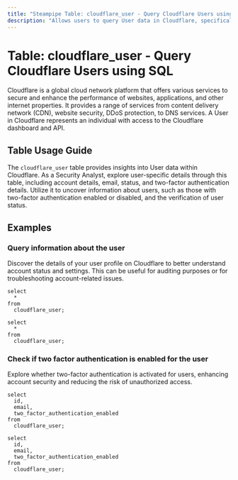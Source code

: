 ```yaml
---
title: "Steampipe Table: cloudflare_user - Query Cloudflare Users using SQL"
description: "Allows users to query User data in Cloudflare, specifically the account details, email, status, and two-factor authentication details."
---
```


# Table: cloudflare_user - Query Cloudflare Users using SQL

Cloudflare is a global cloud network platform that offers various services to secure and enhance the performance of websites, applications, and other internet properties. It provides a range of services from content delivery network (CDN), website security, DDoS protection, to DNS services. A User in Cloudflare represents an individual with access to the Cloudflare dashboard and API.

## Table Usage Guide

The `cloudflare_user` table provides insights into User data within Cloudflare. As a Security Analyst, explore user-specific details through this table, including account details, email, status, and two-factor authentication details. Utilize it to uncover information about users, such as those with two-factor authentication enabled or disabled, and the verification of user status.

## Examples

### Query information about the user
Discover the details of your user profile on Cloudflare to better understand account status and settings. This can be useful for auditing purposes or for troubleshooting account-related issues.

```sql+postgres
select
  *
from
  cloudflare_user;
```

```sql+sqlite
select
  *
from
  cloudflare_user;
```

### Check if two factor authentication is enabled for the user
Explore whether two-factor authentication is activated for users, enhancing account security and reducing the risk of unauthorized access.

```sql+postgres
select
  id,
  email,
  two_factor_authentication_enabled
from
  cloudflare_user;
```

```sql+sqlite
select
  id,
  email,
  two_factor_authentication_enabled
from
  cloudflare_user;
```
